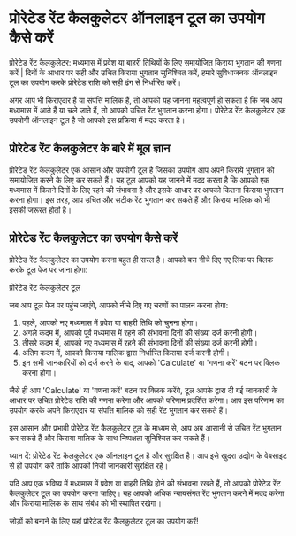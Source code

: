 प्रोरेटेड रेंट कैलकुलेटर ऑनलाइन टूल का उपयोग कैसे करें
======================================================

प्रोरेटेड रेंट कैलकुलेटर: मध्यमास में प्रवेश या बाहरी तिथियों के लिए समायोजित किराया भुगतान की गणना करें | दिनों के आधार पर सही और उचित किराया भुगतान सुनिश्चित करें, हमारे सुविधाजनक ऑनलाइन टूल का उपयोग करके प्रोरेटेड राशि को सही ढंग से निर्धारित करें।

अगर आप भी किराएदार हैं या संपत्ति मालिक हैं, तो आपको यह जानना महत्वपूर्ण हो सकता है कि जब आप मध्यमास में आते हैं या चले जाते हैं, तो आपको उचित रेंट भुगतान करना होगा। प्रोरेटेड रेंट कैलकुलेटर एक उपयोगी ऑनलाइन टूल है जो आपको इस प्रक्रिया में मदद करता है।

प्रोरेटेड रेंट कैलकुलेटर के बारे में मूल ज्ञान
----------------------------------------------

प्रोरेटेड रेंट कैलकुलेटर एक आसान और उपयोगी टूल है जिसका उपयोग आप अपने किराये भुगतान को समायोजित करने के लिए कर सकते हैं। यह टूल आपको यह जानने में मदद करता है कि आपको एक मध्यमास में कितने दिनों के लिए रहने की संभावना है और इसके आधार पर आपको कितना किराया भुगतान करना होगा। इस तरह, आप उचित और सटीक रेंट भुगतान कर सकते हैं और किराया मालिक को भी इसकी जरूरत होती है।

प्रोरेटेड रेंट कैलकुलेटर का उपयोग कैसे करें
-------------------------------------------

प्रोरेटेड रेंट कैलकुलेटर का उपयोग करना बहुत ही सरल है। आपको बस नीचे दिए गए लिंक पर क्लिक करके टूल पेज पर जाना होगा:

प्रोरेटेड रेंट कैलकुलेटर टूल

जब आप टूल पेज पर पहुंच जाएंगे, आपको नीचे दिए गए चरणों का पालन करना होगा:

1. पहले, आपको नए मध्यमास में प्रवेश या बाहरी तिथि को चुनना होगा।
2. अगले कदम में, आपको पूर्व मध्यमास में रहने की संभावना दिनों की संख्या दर्ज करनी होगी।
3. तीसरे कदम में, आपको नए मध्यमास में रहने की संभावना दिनों की संख्या दर्ज करनी होगी।
4. अंतिम कदम में, आपको किराया मालिक द्वारा निर्धारित किराया दर्ज करनी होगी।
5. इन सभी जानकारियों को दर्ज करने के बाद, आपको 'Calculate' या 'गणना करें' बटन पर क्लिक करना होगा।

जैसे ही आप 'Calculate' या 'गणना करें' बटन पर क्लिक करेंगे, टूल आपके द्वारा दी गई जानकारी के आधार पर उचित प्रोरेटेड राशि की गणना करेगा और आपको परिणाम प्रदर्शित करेगा। आप इस परिणाम का उपयोग करके अपने किराएदार या संपत्ति मालिक को सही रेंट भुगतान कर सकते हैं।

इस आसान और प्रभावी प्रोरेटेड रेंट कैलकुलेटर टूल के माध्यम से, आप अब आसानी से उचित रेंट भुगतान कर सकते हैं और किराया मालिक के साथ निष्पक्षता सुनिश्चित कर सकते हैं।

ध्यान दें: प्रोरेटेड रेंट कैलकुलेटर एक ऑनलाइन टूल है और सुरक्षित है। आप इसे खुदरा उद्योग के वेबसाइट से ही उपयोग करें ताकि आपकी निजी जानकारी सुरक्षित रहे।

यदि आप एक भविष्य में मध्यमास में प्रवेश या बाहरी तिथि होने की संभावना रखते हैं, तो आपको प्रोरेटेड रेंट कैलकुलेटर टूल का उपयोग करना चाहिए। यह आपको अधिक न्यायसंगत रेंट भुगतान करने में मदद करेगा और किराया मालिक के साथ संबंध को भी स्थापित रखेगा।

जोड़ों को बनाने के लिए यहां प्रोरेटेड रेंट कैलकुलेटर टूल का उपयोग करें!